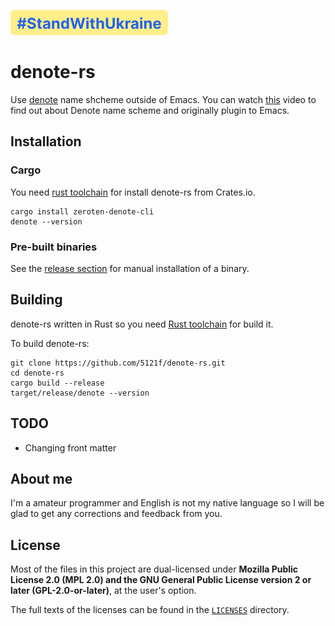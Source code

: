 [![StandWithUkraine](https://raw.githubusercontent.com/vshymanskyy/StandWithUkraine/main/badges/StandWithUkraine.svg)](https://github.com/vshymanskyy/StandWithUkraine/blob/main/docs/README.md)

# denote-rs

Use [denote](https://github.com/protesilaos/denote) name shcheme outside of
Emacs. You can watch [this](https://youtu.be/mLzFJcLpDFI) video to find out
about Denote name scheme and originally plugin to Emacs.

## Installation

### Cargo

You need [rust toolchain](https://www.rust-lang.org/tools/install) for install
denote-rs from Crates.io.

```
cargo install zeroten-denote-cli
denote --version
```

### Pre-built binaries

See the [release section](https://github.com/5121f/denote-rs/releases) for
manual installation of a binary.

## Building

denote-rs written in Rust so you need
[Rust toolchain](https://www.rust-lang.org/tools/install) for build it.

To build denote-rs:

```
git clone https://github.com/5121f/denote-rs.git
cd denote-rs
cargo build --release
target/release/denote --version
```

## TODO

- Changing front matter

## About me

I'm a amateur programmer and English is not my native language so I will be glad
to get any corrections and feedback from you.

## License

Most of the files in this project are dual-licensed under **Mozilla Public
License 2.0 (MPL 2.0) and the GNU General Public License version 2 or
later (GPL-2.0-or-later)**, at the user's option.

The full texts of the licenses can be found in the [`LICENSES`](./LICENSES) directory.

